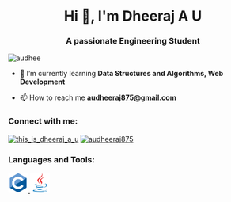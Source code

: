 <h1 align="center">Hi 👋, I'm Dheeraj A U</h1>
<h3 align="center">A passionate Engineering Student</h3>

<p align="left"> <img src="https://komarev.com/ghpvc/?username=audhee&label=Profile%20views&color=0e75b6&style=flat" alt="audhee" /> </p>

- 🌱 I’m currently learning **Data Structures and Algorithms, Web Development**

- 📫 How to reach me **audheeraj875@gmail.com**

<h3 align="left">Connect with me:</h3>
<p align="left">
<a href="https://instagram.com/this_is_dheeraj_a_u" target="blank"><img align="center" src="https://raw.githubusercontent.com/rahuldkjain/github-profile-readme-generator/master/src/images/icons/Social/instagram.svg" alt="this_is_dheeraj_a_u" height="30" width="40" /></a>
<a href="https://www.hackerrank.com/audheeraj875" target="blank"><img align="center" src="https://raw.githubusercontent.com/rahuldkjain/github-profile-readme-generator/master/src/images/icons/Social/hackerrank.svg" alt="audheeraj875" height="30" width="40" /></a>
</p>

<h3 align="left">Languages and Tools:</h3>
<p align="left"> <a href="https://www.cprogramming.com/" target="_blank" rel="noreferrer"> <img src="https://raw.githubusercontent.com/devicons/devicon/master/icons/c/c-original.svg" alt="c" width="40" height="40"/> </a> <a href="https://www.java.com" target="_blank" rel="noreferrer"> <img src="https://raw.githubusercontent.com/devicons/devicon/master/icons/java/java-original.svg" alt="java" width="40" height="40"/> </a> </p>



